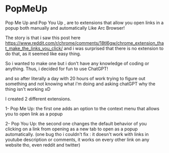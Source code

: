 # PopMeUp
Pop Me Up and Pop You Up ,  are to extensions that allow you open links in a popup both manually and automatically Like Arc Browser!

The story is that i saw this post here https://www.reddit.com/r/chrome/comments/18tl6gw/chrome_extension_that_make_the_links_you_click/ 
and i was surprised that there is no extension to do that, as it seemed like easy thing. 

So i wanted to make one but i don't have any knowledge of coding or anything. 
Thus, i decided for fun to use ChatGPT! 

and so after literally a day with 20 hours of work trying to figure out something and not knowing what i'm doing and asking chatGPT why the thing isn't working xD

I created 2 different extensions.

1- Pop Me Up:  the first one adds an option to the context menu that allows you to open link as a popup

2- Pop You Up: the second one changes the default behavior of you clicking on a link from opening as a new tab to open as a popup automatically. (one bug tho i couldn't fix : it doesn't work with links in youtube description or comments, it works on every other link on any website tho, even reddit and twitter) 

